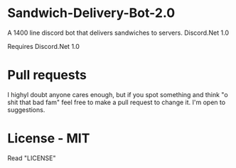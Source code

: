 # Sandwich-Delivery-Bot-2.0
A 1400 line discord bot that delivers sandwiches to servers. Discord.Net 1.0 

Requires Discord.Net 1.0

# Pull requests
I highyl doubt anyone cares enough, but if you spot something and think "o shit that bad fam" feel free to make a pull request to change it. I'm open to suggestions.

# License - MIT
 Read "LICENSE"
